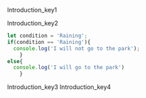 Introduction_key1


Introduction_key2
```javascript
let condition = 'Raining';
if(condition == 'Raining'){
  console.log('I will not go to the park');
    }    
else{
  console.log('I will go to the park')
    }
```


Introduction_key3
Introduction_key4
